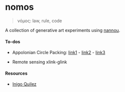 # nomos

> νόμος: law, rule, code

A collection of generative art experiments using [nannou](https://nannou.cc/).

#### To-dos

- Appolonian Circle Packing: [link1](https://www.wikihow.com/Create-an-Apollonian-Gasket) - [link2](http://www.malinc.se/math/geometry/apolloniangasketen.php)  - [link3](https://www.youtube.com/watch?v=jIQgaPemtSg)

- Remote sensing xlink-glink

#### Resources

- [Inigo Quilez](https://www.iquilezles.org/)
